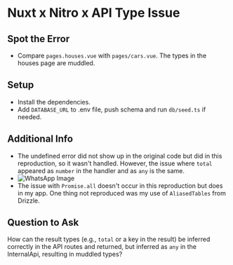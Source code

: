 # Nuxt x Nitro x API Type Issue

## Spot the Error
- Compare `pages.houses.vue` with `pages/cars.vue`. The types in the houses page are muddled.

## Setup
- Install the dependencies.
- Add `DATABASE_URL` to .env file, push schema and run `db/seed.ts` if needed.

## Additional Info
- The undefined error did not show up in the original code but did in this reproduction, so it wasn't handled. However, the issue where `total` appeared as `number` in the handler and as `any` is the same.
- ![WhatsApp Image](https://github.com/user-attachments/assets/ad5e7baf-dd1f-43f0-accf-1bacfa5342bf)
- The issue with `Promise.all` doesn't occur in this reproduction but does in my app. One thing not reproduced was my use of `AliasedTables` from Drizzle.

## Question to Ask
How can the result types (e.g., `total` or a key in the result) be inferred correctly in the API routes and returned, but inferred as `any` in the InternalApi, resulting in muddled types?
